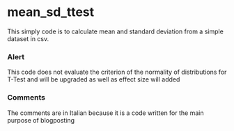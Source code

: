 # mean_sd_ttest

This simply code is to calculate mean and standard deviation from a simple dataset in csv.

### Alert

This code does not evaluate the criterion of the normality of distributions for T-Test and will be upgraded as well as effect size will added

### Comments
The comments are in Italian because it is a code written for the main purpose of blogposting

